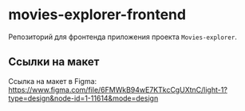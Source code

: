
# movies-explorer-frontend
Репозиторий для фронтенда приложения проекта `Movies-explorer`.
  
## Ссылки на макет

Ссылка на макет в Figma: https://www.figma.com/file/6FMWkB94wE7KTkcCgUXtnC/light-1?type=design&node-id=1-11614&mode=design

